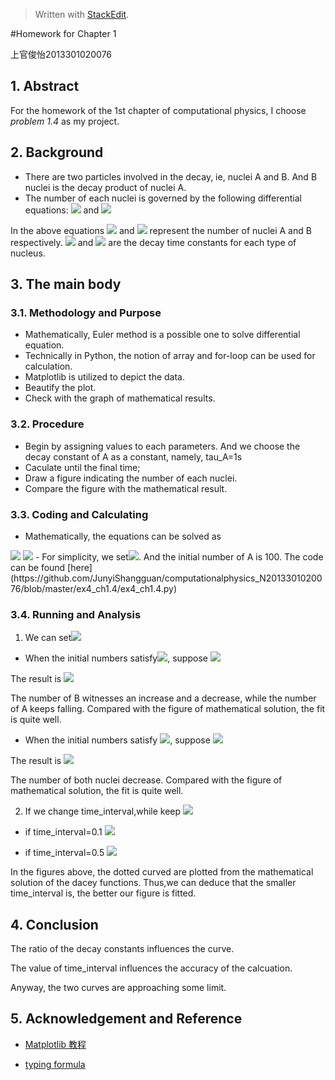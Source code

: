 


> Written with [StackEdit](https://stackedit.io/).

#Homework for Chapter 1

上官俊怡2013301020076
## 1. Abstract
For the homework of the 1st chapter of computational  physics, I choose *problem 1.4* as my project.

## 2. Background
- There are two particles involved in the decay, ie, nuclei A and B. And B nuclei is the decay product of nuclei A.
- The number of each nuclei is governed by the following differential equations:
<img src="http://chart.googleapis.com/chart?cht=tx&chl=%5Cfrac%7BdN_%7BA%7D%7D%7Bdt%7D%3D-%5Cfrac%7BN_%7BA%7D%7D%7B%5Ctau%20_%7BA%7D%7D" style="border:none;" /> and <img src="http://chart.googleapis.com/chart?cht=tx&chl=%5Cfrac%7BdN_%7BB%7D%7D%7Bdt%7D%3D%5Cfrac%7BN_%7BA%7D%7D%7B%5Ctau%20_%7BA%7D%7D-%5Cfrac%7BN_%7BB%7D%7D%7B%5Ctau%20_%7BB%7D%7D" style="border:none;" />

 In the above equations <img src="http://chart.googleapis.com/chart?cht=tx&chl=N_%7BA%7D" style="border:none;" /> and <img src="http://chart.googleapis.com/chart?cht=tx&chl=N_%7BB%7D" style="border:none;" /> represent the number of nuclei A and B respectively. <img src="http://chart.googleapis.com/chart?cht=tx&chl=%5Ctau%20_%7BA%7D" style="border:none;" /> and <img src="http://chart.googleapis.com/chart?cht=tx&chl=%5Ctau%20_%7BB%7D" style="border:none;" /> are the decay time constants for each type of nucleus.

## 3. The main body
### 3.1. Methodology and Purpose
- Mathematically, Euler method is a possible one to solve differential equation.
- Technically in Python, the notion of array and  for-loop can be used for calculation.
- Matplotlib is utilized to depict the data.
- Beautify the plot.
- Check with the graph of mathematical results.

### 3.2. Procedure
- Begin by assigning values to each parameters. And we choose the decay constant of A as a constant, namely, tau_A=1s
- Caculate until the final time;
- Draw a figure indicating the number of each nuclei.
- Compare the figure with the mathematical result.

### 3.3. Coding and Calculating
- Mathematically, the equations can be solved as
<img src="http://chart.googleapis.com/chart?cht=tx&chl=N_%7BA%7D%3DA_%7B0%7De%5E%7B-t%2F%5Ctau%20_%7BA%7D%7D" style="border:none;" />
<img src="http://chart.googleapis.com/chart?cht=tx&chl=N_%7BB%7D%3D%5Cfrac%7B%5Ctau%20_%7BB%7D%7D%7B%5Ctau%20_%7BA%7D-%5Ctau%20_%7BB%7D%7DA_%7B0%7De%5E%7B-t%2F%5Ctau%20_%7BA%7D%7D%2B(B_%7B0%7D-%5Cfrac%7B%5Ctau%20_%7BB%7D%7D%7B%5Ctau%20_%7BA%7D-%5Ctau%20_%7BB%7D%7DA_%7B0%7D)%5Ccdot%20e%5E%7B-t%2F%5Ctau%20_%7BB%7D%7D" style="border:none;" />
- For simplicity, we set<img src="http://chart.googleapis.com/chart?cht=tx&chl=%5Ctau%20_%7BA%7D%3D1%20second" style="border:none;" />. And the initial number of A is 100.
The code can be found [here](https://github.com/JunyiShangguan/computationalphysics_N2013301020076/blob/master/ex4_ch1.4/ex4_ch1.4.py)

### 3.4. Running and Analysis
1. We can set<img src="http://chart.googleapis.com/chart?cht=tx&chl=%5Ctau%20_%7BB%7D%3D0.5%2Ctimeinterval%3D0.01s%2Cfinaltime%3D10s" style="border:none;" /> 

- When the initial numbers satisfy<img src="http://chart.googleapis.com/chart?cht=tx&chl=%5Cfrac%7BN_%7BA0%7D%7D%7B%5Ctau%20_%7BA%7D%7D-%5Cfrac%7BN_%7BB0%7D%7D%7B%5Ctau%20_%7BB%7D%7D%3E0" style="border:none;" />, suppose <img src="http://chart.googleapis.com/chart?cht=tx&chl=N_B%3D30" style="border:none;" />

The result is
![](https://github.com/JunyiShangguan/computationalphysics_N2013301020076/blob/master/ex4_ch1.4/figure_1.png)

The number of B witnesses an increase and a decrease, while the number of A keeps falling.
Compared with the figure of mathematical solution, the fit is quite well. 


- When the initial numbers satisfy <img src="http://chart.googleapis.com/chart?cht=tx&chl=%5Cfrac%7BN_%7BA0%7D%7D%7B%5Ctau%20_%7BA%7D%7D-%5Cfrac%7BN_%7BB0%7D%7D%7B%5Ctau%20_%7BB%7D%7D%3C0" style="border:none;" />, suppose <img src="http://chart.googleapis.com/chart?cht=tx&chl=N_%7BB0%7D%3D70" style="border:none;" />

The result is 
![](https://github.com/JunyiShangguan/computationalphysics_N2013301020076/blob/master/ex4_ch1.4/figure_2.png)

The number of both nuclei decrease.
Compared with the figure of mathematical solution, the fit is quite well. 

2. If we change time_interval,while keep <img src="http://chart.googleapis.com/chart?cht=tx&chl=%5Ctau%20_%7BB%7D%3D0.5%2Cfinaltime%3D10%2Cinitial%20number%20of%20B%3D30" style="border:none;" />

- if time_interval=0.1
![](https://github.com/JunyiShangguan/computationalphysics_N2013301020076/blob/master/ex4_ch1.4/figure_3.png)

- if time_interval=0.5
![](https://github.com/JunyiShangguan/computationalphysics_N2013301020076/blob/master/ex4_ch1.4/figure_4.png)

In the figures above, the dotted curved are plotted from the mathematical solution of the dacey functions.
Thus,we can deduce that the smaller time_interval is, the better our figure is fitted. 

## 4. Conclusion
The ratio of the decay constants influences the curve.

The value of time_interval influences the accuracy of the calcuation.

Anyway, the two curves are approaching some limit.

## 5. Acknowledgement and Reference
- [Matplotlib 教程](http://liam0205.me/2014/09/11/matplotlib-tutorial-zh-cn/)

- [typing formula](http://www.ruanyifeng.com/webapp/formula.html)
